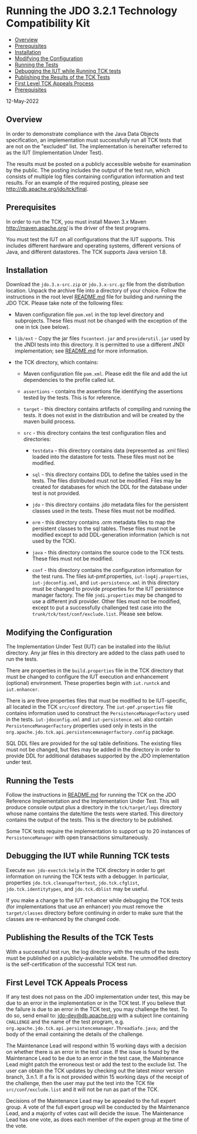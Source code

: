 <!--
  Licensed to the Apache Software Foundation (ASF) under one or more
  contributor license agreements.  See the NOTICE file distributed with
  this work for additional information regarding copyright ownership.
  The ASF licenses this file to You under the Apache License, Version 2.0
  (the "License"); you may not use this file except in compliance with
  the License.  You may obtain a copy of the License at

      http://www.apache.org/licenses/LICENSE-2.0

  Unless required by applicable law or agreed to in writing, software
  distributed under the License is distributed on an "AS IS" BASIS,
  WITHOUT WARRANTIES OR CONDITIONS OF ANY KIND, either express or implied.
  See the License for the specific language governing permissions and
  limitations under the License.
  -->
Running the JDO 3.2.1 Technology Compatibility Kit
================================================

-   [Overview](#overview)
-   [Prerequisites](#prerequisites)
-   [Installation](#installation)
-   [Modifying the Configuration](#configuration)
-   [Running the Tests](#running)
-   [Debugging the IUT while Running TCK tests](#debugging)
-   [Publishing the Results of the TCK Tests](#results)
-   [First Level TCK Appeals Process](#firstlevel)
-   [Prerequisites](#prerequisites)

12-May-2022

<span id="overview"></span>

Overview
-----------------------

In order to demonstrate compliance with the Java Data Objects
specification, an implementation must successfully run all TCK
tests that are not on the "excluded" list. The implementation is
hereinafter referred to as the IUT (Implementation Under Test).

The results must be posted on a publicly accessible website for
examination by the public. The posting includes the output of the test
run, which consists of multiple log files containing configuration
information and test results. For an example of the required posting,
please see <http://db.apache.org/jdo/tck/final>.

<span id="prerequisites"></span>

Prerequisites
-----------------------

In order to run the TCK, you must install Maven 3.x Maven
<http://maven.apache.org/> is the driver of the test programs.

You must test the IUT on all configurations that the IUT supports. This
includes different hardware and operating systems, different versions of
Java, and different datastores. The TCK supports Java version 1.8.

<span id="installation"></span>

Installation
-----------------------

Download the `jdo.3.x-src.zip` or `jdo.3.x-src.gz` file from the
distribution location. Unpack the archive file into a directory of your
choice. Follow the instructions in the root level [README.md](../README.md) file for
building and running the JDO TCK. Please take note of the following
files:

-   Maven configuration file `pom.xml` in the top level directory and
    subprojects. These files must not be changed with the exception of
    the one in tck (see below).

-   `lib/ext` - Copy the jar files `fscontext.jar` and `providerutil.jar` used
    by the JNDI tests into this directory. It is permitted to use a
    different JNDI implementation; see [README.md](../README.md) for more information.

-   the TCK directory, which contains:

    -   Maven configuration file `pom.xml`. Please edit the file and
        add the iut dependencies to the profile called iut.

    -   `assertions` - contains the assertions file identifying the
        assertions tested by the tests. This is for reference.

    -   `target` - this directory contains artifacts of compiling and
        running the tests. It does not exist in the distribution and
        will be created by the maven build process.

    -   `src` - this directory contains the test configuration files and
        directories:

        -   `testdata` - this directory contains data (represented as .xml
            files) loaded into the datastore for tests. These files must
            not be modified.

        -   `sql` - this directory contains DDL to define the tables used
            in the tests. The files distributed must not be modified.
            Files may be created for databases for which the DDL for the
            database under test is not provided.

        -   `jdo` - this directory contains .jdo metadata files for the
            persistent classes used in the tests. These files must not
            be modified.

        -   `orm` - this directory contains .orm metadata files to map the
            persistent classes to the sql tables. These files must not
            be modified except to add DDL-generation information (which
            is not used by the TCK).

        -   `java` - this directory contains the source code to the TCK
            tests. These files must not be modified.

        -   `conf` - this directory contains the configuration information
            for the test runs. The files iut-pmf.properties,
            `iut-log4j.properties`, `iut-jdoconfig.xml`, and
            `iut-persistence.xml` in this directory must be changed to
            provide properties for the IUT persistence manager factory.
            The file `jndi.properties` may be changed to use a different
            jndi provider. Other files must not be modified, except to
            put a successfully challenged test case into the
            `trunk/tck/test/conf/exclude.list`. Please see below.

<span id="configuration"></span>

Modifying the Configuration
-----------------------

The Implementation Under Test (IUT) can be installed into the lib/iut
directory. Any jar files in this directory are added to the class path
used to run the tests.

There are properties in the `build.properties` file in the TCK directory
that must be changed to configure the IUT execution and enhancement
(optional) environment. These properties begin with `iut.runtck` and
`iut.enhancer`.

There is are three properties files that must be modified to be
IUT-specific, all located in the TCK `src/conf` directory. The
`iut-pmf.properties` file contains information used to construct the
`PersistenceManagerFactory` used in the tests. `iut-jdoconfig.xml` and
`iut-persistence.xml` also contain `PersistenceManagerFactory` properties
used only in tests in the
`org.apache.jdo.tck.api.persistencemanagerfactory.config` package.

SQL DDL files are provided for the sql table definitions. The existing
files must not be changed, but files may be added in the directory in
order to provide DDL for additional databases supported by the JDO
implementation under test.

<span id="running"></span>

Running the Tests
-----------------------

Follow the instructions in [README.md](../README.md) for running the TCK on the JDO
Reference Implementation and the Implementation Under Test. This will
produce console output plus a directory in the `tck/target/logs` directory
whose name contains the date/time the tests were started. This directory
contains the output of the tests. This is the directory to be published.

Some TCK tests require the implementation to support up to 20
instances of `PersistenceManager` with open transactions simultaneously.

<span id="debugging"></span>

Debugging the IUT while Running TCK tests
-----------------------

Execute `mvn jdo-exectck:help` in the TCK directory in order to get
information on running the TCK tests with a debugger. In particular,
properties `jdo.tck.cleanupaftertest`, `jdo.tck.cfglist`,
`jdo.tck.identitytypes`, and `jdo.tck.dblist` may be useful.

If you make a change to the IUT enhancer while debugging the TCK tests
(for implementations that use an enhancer) you must remove the
`target/classes` directory before continuing in order to make sure that
the classes are re-enhanced by the changed code.

<span id="results"></span>

Publishing the Results of the TCK Tests
-----------------------

With a successful test run, the log directory with the results of the
tests must be published on a publicly-available website. The unmodified
directory is the self-certification of the successful TCK test run.

<span id="firstlevel"></span>

First Level TCK Appeals Process
-----------------------

If any test does not pass on the JDO implementation under test, this may
be due to an error in the implementation or in the TCK test. If you
believe that the failure is due to an error in the TCK test, you may
challenge the test. To do so, send email to: <jdo-dev@db.apache.org>
with a subject line containing `CHALLENGE` and the name of the test
program, e.g. `org.apache.jdo.tck.api.persistencemanager.ThreadSafe.java;`
and the body of the email containing the details of the challenge.

The Maintenance Lead will respond within 15 working days with a decision
on whether there is an error in the test case. If the issue is found by
the Maintenance Lead to be due to an error in the test case, the
Maintenance Lead might patch the erroneous test or add the test to the
exclude list. The user can obtain the TCK updates by checking out the
latest minor version branch, 3.n.1. If a fix is not provided within 15
working days of the receipt of the challenge, then the user may put the
test into the TCK file `src/conf/exclude.list` and it will not be run as
part of the TCK.

Decisions of the Maintenance Lead may be appealed to the full expert
group. A vote of the full expert group will be conducted by the
Maintenance Lead, and a majority of votes cast will decide the issue.
The Maintenance Lead has one vote, as does each member of the expert
group at the time of the vote.
